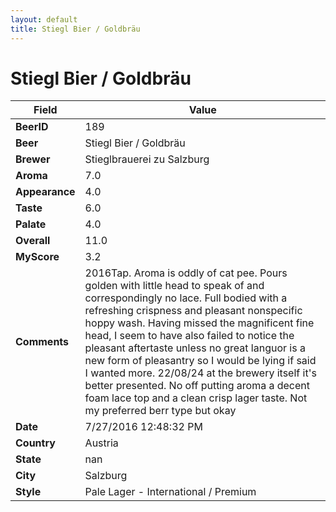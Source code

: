 ```yaml
---
layout: default
title: Stiegl Bier / Goldbräu
---
```


# Stiegl Bier / Goldbräu

| Field         | Value     |
|---------------|-----------|
| **BeerID** | 189 |
| **Beer** | Stiegl Bier / Goldbräu |
| **Brewer** | Stieglbrauerei zu Salzburg |
| **Aroma** | 7.0 |
| **Appearance** | 4.0 |
| **Taste** | 6.0 |
| **Palate** | 4.0 |
| **Overall** | 11.0 |
| **MyScore** | 3.2 |
| **Comments** | 2016Tap. Aroma is oddly of cat pee. Pours golden with little head to speak of and correspondingly no lace. Full bodied with a refreshing crispness and pleasant nonspecific hoppy wash. Having missed the magnificent fine head, I seem to have also failed to notice the pleasant aftertaste unless no great languor is a new form of pleasantry so I would be lying if said I wanted more. 22/08/24 at the brewery itself it's better presented.  No off putting aroma a decent foam lace top and a clean crisp lager taste. Not my preferred berr type but okay |
| **Date** | 7/27/2016 12:48:32 PM |
| **Country** | Austria |
| **State** | nan |
| **City** | Salzburg |
| **Style** | Pale Lager - International / Premium |
